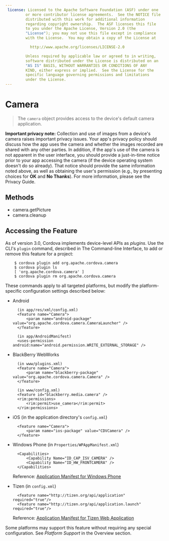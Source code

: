 ```yaml
---
 license: Licensed to the Apache Software Foundation (ASF) under one
         or more contributor license agreements.  See the NOTICE file
         distributed with this work for additional information
         regarding copyright ownership.  The ASF licenses this file
         to you under the Apache License, Version 2.0 (the
         "License"); you may not use this file except in compliance
         with the License.  You may obtain a copy of the License at

           http://www.apache.org/licenses/LICENSE-2.0

         Unless required by applicable law or agreed to in writing,
         software distributed under the License is distributed on an
         "AS IS" BASIS, WITHOUT WARRANTIES OR CONDITIONS OF ANY
         KIND, either express or implied.  See the License for the
         specific language governing permissions and limitations
         under the License.
---
```


# Camera

> The `camera` object provides access to the device's default camera application.

__Important privacy note:__ Collection and use of images from a
device's camera raises important privacy issues.  Your app's privacy
policy should discuss how the app uses the camera and whether the
images recorded are shared with any other parties.  In addition, if
the app's use of the camera is not apparent in the user interface, you
should provide a just-in-time notice prior to your app accessing the
camera (if the device operating system doesn't do so already).  That
notice should provide the same information noted above, as well as
obtaining the user's permission (e.g., by presenting choices for
__OK__ and __No Thanks__).  For more information, please see the
Privacy Guide.

## Methods

- camera.getPicture
- camera.cleanup

## Accessing the Feature

As of version 3.0, Cordova implements device-level APIs as _plugins_.
Use the CLI's `plugin` command, described in The Command-line
Interface, to add or remove this feature for a project:

        $ cordova plugin add org.apache.cordova.camera
        $ cordova plugin ls
        [ 'org.apache.cordova.camera' ]
        $ cordova plugin rm org.apache.cordova.camera

These commands apply to all targeted platforms, but modify the
platform-specific configuration settings described below:

* Android

        (in app/res/xml/config.xml)
        <feature name="Camera">
            <param name="android-package" value="org.apache.cordova.camera.CameraLauncher" />
        </feature>

        (in app/AndroidManifest)
        <uses-permission android:name="android.permission.WRITE_EXTERNAL_STORAGE" />

* BlackBerry WebWorks

        (in www/plugins.xml)
        <feature name="Camera">
            <param name="blackberry-package" value="org.apache.cordova.camera.Camera" />
        </feature>

        (in www/config.xml)
        <feature id="blackberry.media.camera" />
        <rim:permissions>
            <rim:permit>use_camera</rim:permit>
        </rim:permissions>

* iOS (in the application directory's `config.xml`)

        <feature name="Camera">
            <param name="ios-package" value="CDVCamera" />
        </feature>

* Windows Phone (in `Properties/WPAppManifest.xml`)

        <Capabilities>
            <Capability Name="ID_CAP_ISV_CAMERA" />
            <Capability Name="ID_HW_FRONTCAMERA" />
        </Capabilities>

  Reference: [Application Manifest for Windows Phone](http://msdn.microsoft.com/en-us/library/ff769509%28v=vs.92%29.aspx)

* Tizen (in `config.xml`)

        <feature name="http://tizen.org/api/application" required="true"/>
        <feature name="http://tizen.org/api/application.launch" required="true"/>

  Reference: [Application Manifest for Tizen Web Application](https://developer.tizen.org/help/topic/org.tizen.help.gs/Creating%20a%20Project.html?path=0_1_1_3#8814682_CreatingaProject-EditingconfigxmlFeatures)

Some platforms may support this feature without requiring any special
configuration.  See _Platform Support_ in the Overview section.
